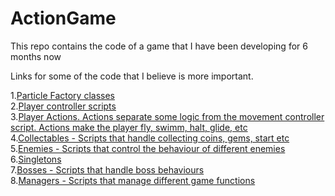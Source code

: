 # ActionGame
This repo contains the code of a game that I have been developing for 6 months now

Links for some of the code that I believe is more important.

1.[Particle Factory classes](https://github.com/Hir-o/ActionGame/tree/main/AbstractFactory/Particles)<br>
2.[Player controller scripts](https://github.com/Hir-o/ActionGame/tree/main/Scripts/Player)<br>
3.[Player Actions. Actions separate some logic from the movement controller script. Actions make the player fly, swimm, halt, glide, etc](https://github.com/Hir-o/ActionGame/tree/main/Scripts/Player/Actions)<br>
4.[Collectables - Scripts that handle collecting coins, gems, start etc](https://github.com/Hir-o/ActionGame/tree/main/Scripts/Collectables)<br>
5.[Enemies - Scripts that control the behaviour of different enemies](https://github.com/Hir-o/ActionGame/tree/main/Scripts/Enemies)<br>
6.[Singletons](https://github.com/Hir-o/ActionGame/tree/main/Scripts/Singletons)<br>
7.[Bosses - Scripts that handle boss behaviours](https://github.com/Hir-o/ActionGame/tree/main/Scripts/Boss)<br>
8.[Managers - Scripts that manage different game functions](https://github.com/Hir-o/ActionGame/tree/main/Scripts/Managers)<br>
